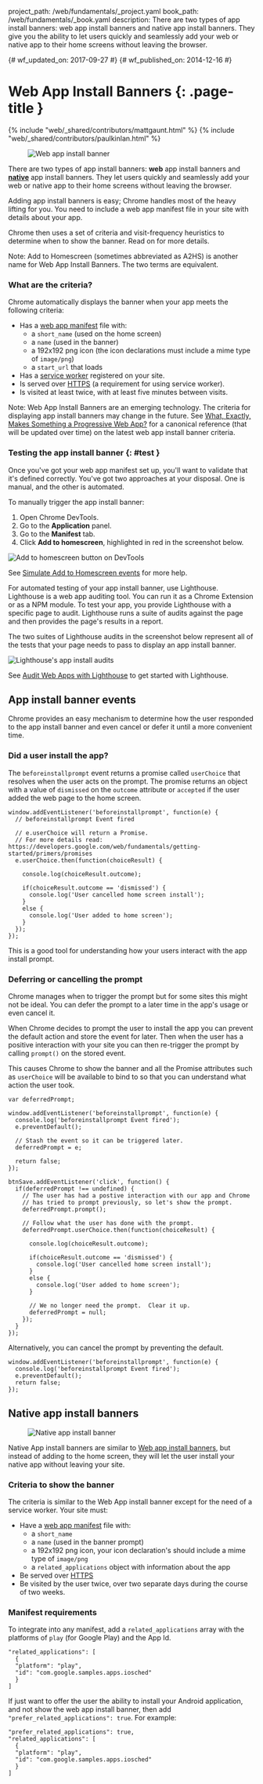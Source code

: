 project_path: /web/fundamentals/_project.yaml
book_path: /web/fundamentals/_book.yaml
description: There are two types of app install banners: web app install banners and native app install banners. They give you the ability to let users quickly and seamlessly add your web or native app to their home screens without leaving the browser.

{# wf_updated_on: 2017-09-27 #}
{# wf_published_on: 2014-12-16 #}

# Web App Install Banners {: .page-title }

{% include "web/_shared/contributors/mattgaunt.html" %}
{% include "web/_shared/contributors/paulkinlan.html" %}

<div class="attempt-right">
  <figure>
    <img src="images/add-to-home-screen.gif" alt="Web app install banner">
  </figure>
</div>

There are two types of app install banners: **web** app install banners and
[**native**](#native_app_install_banners) app install banners. They let users quickly and seamlessly
add your web or native app to their home screens without leaving the browser.

Adding app install banners is easy; Chrome handles most of the heavy 
lifting for you. You need to include a web app manifest file in your site
with details about your app.

Chrome then uses a set of criteria and visit-frequency heuristics to determine
when to show the banner. Read on for more details.

Note: Add to Homescreen (sometimes abbreviated as A2HS) is another name for Web App Install Banners. The two terms are equivalent.

### What are the criteria?

Chrome automatically displays the banner when your app meets the following
criteria:

* Has a [web app manifest](../web-app-manifest/) file with:
    - a `short_name` (used on the home screen)
    - a `name` (used in the banner)
    - a 192x192 png icon (the icon declarations must include a mime type of `image/png`)
    - a `start_url` that loads
* Has a [service worker](/web/fundamentals/getting-started/primers/service-workers)
  registered on your site.
* Is served over [HTTPS](/web/fundamentals/security/encrypt-in-transit/why-https)
  (a requirement for using service worker).
* Is visited at least twice, with at least five minutes between visits.

Note: Web App Install Banners are an emerging technology. The criteria for displaying app install banners may change in the future. See [What, Exactly, Makes Something a Progressive Web App?](https://infrequently.org/2016/09/what-exactly-makes-something-a-progressive-web-app/) for a canonical reference (that will be updated over time) on the latest web app install banner criteria.

### Testing the app install banner {: #test }

Once you've got your web app manifest set up, you'll want to validate
that it's defined correctly. You've got two approaches at your disposal. One
is manual, and the other is automated.

To manually trigger the app install banner:

1. Open Chrome DevTools.
2. Go to the **Application** panel.
3. Go to the **Manifest** tab.
4. Click **Add to homescreen**, highlighted in red in the screenshot below.

![Add to homescreen button on DevTools](images/devtools-a2hs.png)

See [Simulate Add to Homescreen
events](/web/tools/chrome-devtools/progressive-web-apps#add-to-homescreen)
for more help.

For automated testing of your app install banner, use Lighthouse. Lighthouse
is a web app auditing tool. You can run it as a Chrome Extension or as a
NPM module. To test your app, you provide Lighthouse with a specific page
to audit. Lighthouse runs a suite of audits against the page and then
provides the page's results in a report.

The two suites of Lighthouse audits in the screenshot below represent all
of the tests that your page needs to pass to display an app install banner.

![Lighthouse's app install audits](images/lighthouse-a2hs.png)

See [Audit Web Apps with Lighthouse](/web/tools/lighthouse/) to get started
with Lighthouse.

## App install banner events

Chrome provides an easy mechanism to determine how the user responded to the
app install banner and even cancel or defer it until a more convenient time.

### Did a user install the app?

The `beforeinstallprompt` event returns a promise called `userChoice` 
that resolves when the user acts on the prompt.  The promise 
returns an object with a value of `dismissed` on the `outcome`
attribute or `accepted` if the user added the web page to the home screen.

    window.addEventListener('beforeinstallprompt', function(e) {
      // beforeinstallprompt Event fired
      
      // e.userChoice will return a Promise. 
      // For more details read: https://developers.google.com/web/fundamentals/getting-started/primers/promises
      e.userChoice.then(function(choiceResult) {
        
        console.log(choiceResult.outcome);
        
        if(choiceResult.outcome == 'dismissed') {
          console.log('User cancelled home screen install');
        }
        else {
          console.log('User added to home screen');
        }
      });
    });
    

This is a good tool for understanding how your users interact with the app 
install prompt.


### Deferring or cancelling the prompt

Chrome manages when to trigger the prompt but for some sites this might not 
be ideal. You can defer the prompt to a later time in the app's usage or 
even cancel it. 

When Chrome decides to prompt the user to install the app you 
can prevent the default action and store the event for later. Then when 
the user has a positive interaction with your site you can then re-trigger 
the prompt by calling `prompt()` on the stored event. 

This causes Chrome to show the banner and all the Promise attributes 
such as `userChoice` will be available to bind to so that you can understand 
what action the user took.
    
    var deferredPrompt;
    
    window.addEventListener('beforeinstallprompt', function(e) {
      console.log('beforeinstallprompt Event fired');
      e.preventDefault();
      
      // Stash the event so it can be triggered later.
      deferredPrompt = e;
      
      return false;
    });
    
    btnSave.addEventListener('click', function() {
      if(deferredPrompt !== undefined) {
        // The user has had a postive interaction with our app and Chrome
        // has tried to prompt previously, so let's show the prompt.
        deferredPrompt.prompt();
      
        // Follow what the user has done with the prompt.
        deferredPrompt.userChoice.then(function(choiceResult) {
      
          console.log(choiceResult.outcome);
          
          if(choiceResult.outcome == 'dismissed') {
            console.log('User cancelled home screen install');
          }
          else {
            console.log('User added to home screen');
          }
          
          // We no longer need the prompt.  Clear it up.
          deferredPrompt = null;
        });
      }
    });
    

Alternatively, you can cancel the prompt by preventing the default.

    window.addEventListener('beforeinstallprompt', function(e) {
      console.log('beforeinstallprompt Event fired');
      e.preventDefault();
      return false;
    });
    
## Native app install banners

<div class="attempt-right">
  <figure>
     <img src="images/native-app-install-banner.gif" alt="Native app install banner" style="max-height: 500px">
  </figure>
</div>

Native App install banners are similar to [Web app install banners](.), but
instead of adding to the home screen, they will let the user install your
native app without leaving your site.

### Criteria to show the banner

The criteria is similar to the Web App install banner except for the need of
a service worker. Your site must:

* Have a [web app manifest](../web-app-manifest/) file with:
    - a `short_name`
    - a `name` (used in the banner prompt)
    - a 192x192 png icon, your icon declaration's should include a mime type of `image/png`
    - a `related_applications` object with information about the app
* Be served over [HTTPS](/web/fundamentals/security/encrypt-in-transit/enable-https)
* Be visited by the user twice, over two separate days during the course
  of two weeks.

### Manifest requirements

To integrate into any manifest, add a `related_applications` array with the
platforms of `play` (for Google Play) and the App Id.


    "related_applications": [
      {
      "platform": "play",
      "id": "com.google.samples.apps.iosched"
      }
    ]
    

If just want to offer the user the ability to install your Android
application, and not show the web app install banner, then add
`"prefer_related_applications": true`. For example:


    "prefer_related_applications": true,
    "related_applications": [
      {
      "platform": "play",
      "id": "com.google.samples.apps.iosched"
      }
    ]
